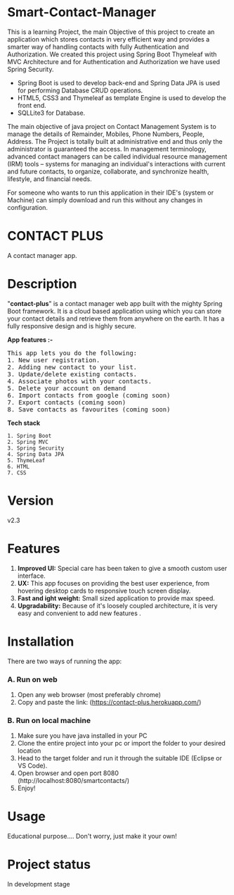 # Smart-Contact-Manager

This is a learning Project, the main Objective of this project to create an application which stores contacts in very efficient way and provides a smarter way of handling contacts with fully Authentication and Authorization. We created this project using Spring Boot Thymeleaf with MVC Architecture and for Authentication and Authorization we have used Spring Security.

- Spring Boot is used to develop back-end and Spring Data JPA is used for performing Database CRUD operations.
- HTML5, CSS3 and Thymeleaf as template Engine is used to develop the front end.
- SQLLite3 for Database.

The main objective of java project on Contact Management System is to manage the details of Remainder, Mobiles, Phone Numbers, People, Address. The Project is totally built at administrative end and thus only the administrator is guaranteed the access. In management terminology, advanced contact managers can be called individual resource management (IRM) tools – systems for managing an individual's interactions with current and future contacts, to organize, collaborate, and synchronize health, lifestyle, and financial needs.

For someone who wants to run this application in their IDE's (system or Machine) can simply download and run this without any changes in configuration.



# CONTACT PLUS
A contact manager app.

# Description
"**contact-plus**" is a contact manager web app built with the mighty Spring Boot framework. It is a cloud based application using which you can store your contact details and retrieve them from anywhere on the earth. It has a fully responsive design and is highly secure. 

**App features :-**

<pre>
This app lets you do the following:
1. New user registration.
2. Adding new contact to your list.
3. Update/delete existing contacts.
4. Associate photos with your contacts.
5. Delete your account on demand
6. Import contacts from google (coming soon)
7. Export contacts (coming soon)
8. Save contacts as favourites (coming soon)
</pre>


**Tech stack**


    1. Spring Boot
    2. Spring MVC
    3. Spring Security
    4. Spring Data JPA
    5. ThymeLeaf
    6. HTML
    7. CSS

</pre>

# Version
v2.3

# Features
1. **Improved UI:** Special care has been taken to give a smooth custom user interface. 
2. **UX:** This app focuses on providing the best user experience, from hovering desktop cards to responsive touch screen display.
3. **Fast and ight weight:** Small sized application to provide max speed.
4. **Upgradability:** Because of it's loosely coupled architecture, it is very easy and convenient to add new features  .

# Installation
There are two ways of running the app:<br/>
### **A. Run on web**

1. Open any web browser (most preferably chrome)
2. Copy and paste the link: (https://contact-plus.herokuapp.com/)

### **B. Run on local machine**

1. Make sure you have java installed in your PC
2. Clone the entire project into your pc or import the folder to your desired location
3. Head to the target folder and run it through the suitable IDE (Eclipse or VS Code).
7. Open browser and open port 8080 (http://localhost:8080/smartcontacts/)
8. Enjoy!

# Usage
Educational purpose....
Don't worry, just make it your own!

# Project status
In development stage
